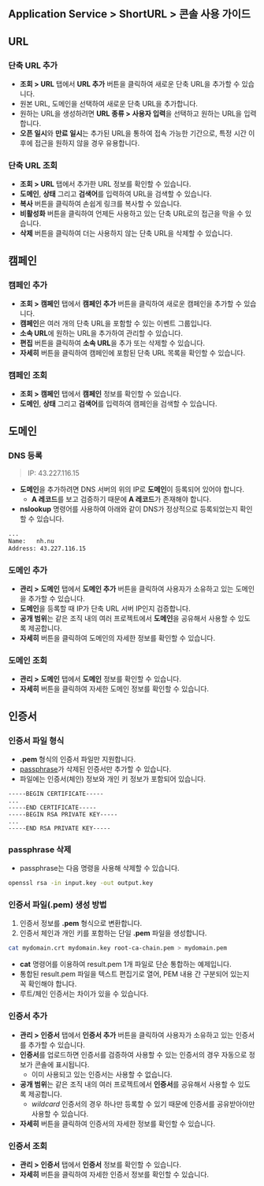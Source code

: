 ## Application Service > ShortURL > 콘솔 사용 가이드

## URL

### 단축 URL 추가
- **조회 > URL** 탭에서 **URL 추가** 버튼을 클릭하여 새로운 단축 URL을 추가할 수 있습니다.
- 원본 URL, 도메인을 선택하여 새로운 단축 URL을 추가합니다.
- 원하는 URL을 생성하려면 **URL 종류 > 사용자 입력**을 선택하고 원하는 URL을 입력합니다.
- **오픈 일시**와 **만료 일시**는 추가된 URL을 통하여 접속 가능한 기간으로, 특정 시간 이후에 접근을 원하지 않을 경우 유용합니다.

### 단축 URL 조회
- **조회 > URL** 탭에서 추가한 URL 정보를 확인할 수 있습니다.
- **도메인**, **상태** 그리고 **검색어**를 입력하여 URL을 검색할 수 있습니다.
- **복사** 버튼을 클릭하여 손쉽게 링크를 복사할 수 있습니다.
- **비활성화** 버튼을 클릭하여 언제든 사용하고 있는 단축 URL로의 접근을 막을 수 있습니다.
- **삭제** 버튼을 클릭하여 더는 사용하지 않는 단축 URL을 삭제할 수 있습니다.



## 캠페인

### 캠페인 추가
- **조회 > 캠페인** 탭에서 **캠페인 추가** 버튼을 클릭하여 새로운 캠페인을 추가할 수 있습니다.
- **캠페인**은 여러 개의 단축 URL을 포함할 수 있는 이벤트 그룹입니다.
- **소속 URL**에 원하는 URL을 추가하여 관리할 수 있습니다.
- **편집** 버튼을 클릭하여 **소속 URL**을 추가 또는 삭제할 수 있습니다.
- **자세히** 버튼을 클릭하여 캠페인에 포함된 단축 URL 목록을 확인할 수 있습니다.

### 캠페인 조회
- **조회 > 캠페인** 탭에서 **캠페인** 정보를 확인할 수 있습니다.
- **도메인**, **상태** 그리고 **검색어**를 입력하여 캠페인을 검색할 수 있습니다.


## 도메인

### DNS 등록
> IP: 43.227.116.15
- **도메인**을 추가하려면 DNS 서버의 위의 IP로 **도메인**이 등록되어 있어야 합니다.
  - **A 레코드**를 보고 검증하기 때문에 **A 레코드**가 존재해야 합니다.
- **nslookup** 명령어를 사용하여 아래와 같이 DNS가 정상적으로 등록되었는지 확인할 수 있습니다.

```bash
...
Name:   nh.nu
Address: 43.227.116.15
```

### 도메인 추가
- **관리 > 도메인** 탭에서 **도메인 추가** 버튼을 클릭하여 사용자가 소유하고 있는 도메인을 추가할 수 있습니다.
- **도메인**을 등록할 때 IP가 단축 URL 서버 IP인지 검증합니다.
- **공개 범위**는 같은 조직 내의 여러 프로젝트에서 **도메인**을 공유해서 사용할 수 있도록 제공합니다.
- **자세히** 버튼을 클릭하여 도메인의 자세한 정보를 확인할 수 있습니다.

### 도메인 조회
- **관리 > 도메인** 탭에서 **도메인** 정보를 확인할 수 있습니다.
- **자세히** 버튼을 클릭하여 자세한 도메인 정보를 확인할 수 있습니다.



## 인증서

### 인증서 파일 형식
- **.pem** 형식의 인증서 파일만 지원합니다.
- [passphrase](#passphrase-삭제)가 삭제된 인증서만 추가할 수 있습니다.
- 파일에는 인증서(체인) 정보와 개인 키 정보가 포함되어 있습니다.

```
-----BEGIN CERTIFICATE-----
...
-----END CERTIFICATE-----
-----BEGIN RSA PRIVATE KEY-----
...
-----END RSA PRIVATE KEY-----
```

### passphrase 삭제
- passphrase는 다음 명령을 사용해 삭제할 수 있습니다.

```bash
openssl rsa -in input.key -out output.key
```

### 인증서 파일(.pem) 생성 방법
1. 인증서 정보를 **.pem** 형식으로 변환합니다.
2. 인증서 체인과 개인 키를 포함하는 단일 **.pem** 파일을 생성합니다.

```bash
cat mydomain.crt mydomain.key root-ca-chain.pem > mydomain.pem
```

- **cat** 명령어를 이용하여 result.pem 1개 파일로 단순 통합하는 예제입니다.
- 통합된 result.pem 파일을 텍스트 편집기로 열어, PEM 내용 간 구분되어 있는지 꼭 확인해야 합니다.
- 루트/체인 인증서는 차이가 있을 수 있습니다.


### 인증서 추가
- **관리 > 인증서** 탭에서 **인증서 추가** 버튼을 클릭하여 사용자가 소유하고 있는 인증서를 추가할 수 있습니다.
- **인증서**를 업로드하면 인증서를 검증하여 사용할 수 있는 인증서의 경우 자동으로 정보가 콘솔에 표시됩니다.
  - 이미 사용되고 있는 인증서는 사용할 수 없습니다.
- **공개 범위**는 같은 조직 내의 여러 프로젝트에서 **인증서**를 공유해서 사용할 수 있도록 제공합니다.
  - _wildcard_ 인증서의 경우 하나만 등록할 수 있기 때문에 인증서를 공유받아야만 사용할 수 있습니다.
- **자세히** 버튼을 클릭하여 인증서의 자세한 정보를 확인할 수 있습니다.

### 인증서 조회
- **관리 > 인증서** 탭에서 **인증서** 정보를 확인할 수 있습니다.
- **자세히** 버튼을 클릭하여 자세한 인증서 정보를 확인할 수 있습니다.
